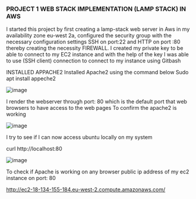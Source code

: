 ### PROJECT 1 WEB STACK IMPLEMENTATION   (LAMP STACK) IN AWS
I started this project by first creating a lamp-stack web server in Aws in my availability zone eu-west 2a, configured the security group with the necessary configuration settings 
SSH on port:22 and HTTP on port :80 thereby creating the necessity FIREWALL.
 I created my private key to be able to connect to my EC2 instance and with the help of the key I was able to use (SSH client) connection to connect to my instance using Gitbash

INSTALLED APPACHE2 
Installed Apache2 using the command below
Sudo apt install appeche2

![image](https://user-images.githubusercontent.com/55473846/138329103-8ea0f79a-4aec-4429-b285-a881178d6e7c.png)

I render the webserver through port: 80 which is the default port that web browsers to have access to the web pages 
To confirm the apache2 is working

![image](https://user-images.githubusercontent.com/55473846/138329573-a37b337b-a923-4767-a37b-756f71e973da.png)

I try to see if I can now access ubuntu locally on my system

curl http://localhost:80

![image](https://user-images.githubusercontent.com/55473846/138329943-6d3a8d2d-b510-4517-bd64-08f2bcc1216e.png)

To check if Apache is working on any browser public ip address of my ec2 instance on port: 80

http://ec2-18-134-155-184.eu-west-2.compute.amazonaws.com/

